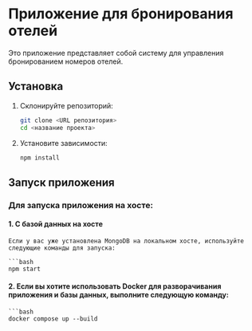 # Приложение для бронирования отелей

Это приложение представляет собой систему для управления бронированием номеров отелей.

## Установка

1. Склонируйте репозиторий:

    ```bash
    git clone <URL репозитория>
    cd <название проекта>


2. Установите зависимости:

    ```bash
    npm install


## Запуск приложения

### Для запуска приложения на хосте:

#### 1. С базой данных на хосте

    Если у вас уже установлена MongoDB на локальном хосте, используйте следующие команды для запуска:

    ```bash
    npm start

#### 2. Если вы хотите использовать Docker для разворачивания приложения и базы данных, выполните следующую команду:

    ```bash
    docker compose up --build
